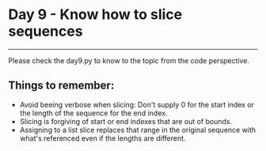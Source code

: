 # Day 9 - Know how to slice sequences

---

Please check the day9.py to know to the topic from the code perspective.

## Things to remember:

* Avoid beeing verbose when slicing: Don't supply 0 for the start index or the length of the sequence for the end index.
* Slicing is forgiving of start or end indexes that are out of bounds.
* Assigning to a list slice replaces that range in the original sequence with what's referenced even if the lengths are different.
